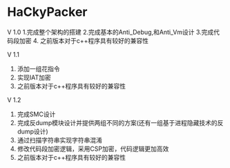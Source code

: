 # HaCkyPacker

V 1.0
1.完成整个架构的搭建
2.完成基本的Anti_Debug,和Anti_Vm设计
3.完成代码段加密
4. 之前版本对于c++程序具有较好的兼容性

V 1.1
1. 添加一组花指令
2. 实现IAT加密
3. 之前版本对于c++程序具有较好的兼容性

V 1.2
1. 完成SMC设计
2. 完成反dump模块设计并提供两组不同的方案(还有一组基于进程隐藏技术的反dump设计)
3. 通过扫描字符串实现字符串混淆
4. 修改代码段加密逻辑，采用CSP加密，代码逻辑更加高效
6. 之前版本对于c++程序具有较好的兼容性
